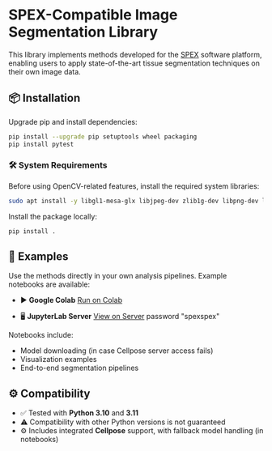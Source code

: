 # SPEX-Compatible Image Segmentation Library

This library implements methods developed for the [SPEX](https://www.biorxiv.org/content/10.1101/2022.08.22.504841v2) software platform, enabling users to apply state-of-the-art tissue segmentation techniques on their own image data.

## 📦 Installation

Upgrade pip and install dependencies:

```bash
pip install --upgrade pip setuptools wheel packaging
pip install pytest
```

### 🛠️ System Requirements

Before using OpenCV-related features, install the required system libraries:

```bash
sudo apt install -y libgl1-mesa-glx libjpeg-dev zlib1g-dev libpng-dev libgl1
```

Install the package locally:

```bash
pip install .
```

## 📂 Examples

Use the methods directly in your own analysis pipelines. Example notebooks are available:

- ▶️ **Google Colab**
  [Run on Colab](https://colab.research.google.com/drive/1Qlc3pgN9SlZPUa8kUBu0ePrLG5dj2rd8?usp=sharing)

- 🖥️ **JupyterLab Server**
  [View on Server](http://65.108.226.226:2266/lab/workspaces/auto-j/tree/notebook/Segmentation.ipynb)
  password "spexspex"

Notebooks include:
- Model downloading (in case Cellpose server access fails)
- Visualization examples
- End-to-end segmentation pipelines

## ⚙️ Compatibility

- ✅ Tested with **Python 3.10** and **3.11**
- ⚠️ Compatibility with other Python versions is not guaranteed
- ⚙️ Includes integrated **Cellpose** support, with fallback model handling (in notebooks)
